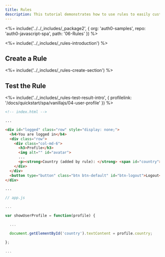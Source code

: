 ```yaml
---
title: Rules
description: This tutorial demonstrates how to use rules to easily customize and extend Auth0's capabilities
---
```


<%= include('../../_includes/_package2', {
  org: 'auth0-samples',
  repo: 'auth0-javascript-spa',
  path: '06-Rules'
}) %>

<%= include('../_includes/_rules-introduction') %>

## Create a Rule

<%= include('../_includes/_rules-create-section') %>

## Test the Rule

<%= include('../_includes/_rules-test-result-intro', { profilelink: '/docs/quickstart/spa/vanillajs/04-user-profile' }) %>

```html
<!-- index.html -->

...

<div id="logged" class="row" style="display: none;">
  <h4>You are logged in</h4>
  <div class="row">
    <div class="col-md-6">
      <h3>Profile</h3>
      <img alt="" id="avatar">
      ...
      <p><strong>Country (added by rule): </strong> <span id="country"></span></p>
    </div>
  </div>
  <button type="button" class="btn btn-default" id="btn-logout">Logout</button>
</div>

...
```

```js
// app.js

...

var showUserProfile = function(profile) {

  ...

  document.getElementById('country').textContent = profile.country;

};

...
```
